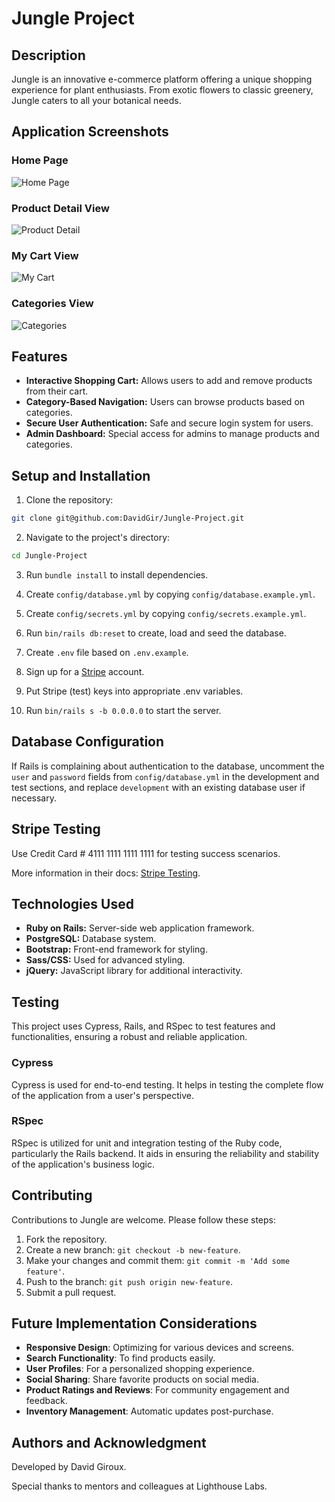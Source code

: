 # Jungle Project

## Description

Jungle is an innovative e-commerce platform offering a unique shopping experience for plant enthusiasts. From exotic flowers to classic greenery, Jungle caters to all your botanical needs.

## Application Screenshots

### Home Page
![Home Page](./public/screenshots/Jungle-Home_page.png "Home Page of Jungle")

### Product Detail View
![Product Detail](./public/screenshots/Product-Details.png "Product Detail View")

### My Cart View 
![My Cart](./public/screenshots/My-Cart.png "My Cart View")

### Categories View
![Categories](./public/screenshots/Categories.png "Categories View")

## Features

- **Interactive Shopping Cart:** Allows users to add and remove products from their cart.
- **Category-Based Navigation:** Users can browse products based on categories.
- **Secure User Authentication:** Safe and secure login system for users.
- **Admin Dashboard:** Special access for admins to manage products and categories.

## Setup and Installation

1. Clone the repository:
```bash
git clone git@github.com:DavidGir/Jungle-Project.git
```


2. Navigate to the project's directory:

 ```bash
cd Jungle-Project
```

3. Run `bundle install` to install dependencies.

4. Create `config/database.yml` by copying `config/database.example.yml`.

5. Create `config/secrets.yml` by copying `config/secrets.example.yml`.

6. Run `bin/rails db:reset` to create, load and seed the database.

7. Create `.env` file based on `.env.example`.

8. Sign up for a [Stripe](https://stripe.com) account.

9. Put Stripe (test) keys into appropriate .env variables.

10. Run `bin/rails s -b 0.0.0.0` to start the server.

## Database Configuration

If Rails is complaining about authentication to the database, uncomment the `user` and `password` fields from `config/database.yml` in the development and test sections, and replace `development` with an existing database user if necessary.

## Stripe Testing

Use Credit Card # 4111 1111 1111 1111 for testing success scenarios.

More information in their docs: [Stripe Testing](https://stripe.com/docs/testing#cards).

## Technologies Used

- **Ruby on Rails:** Server-side web application framework.
- **PostgreSQL:** Database system.
- **Bootstrap:** Front-end framework for styling.
- **Sass/CSS:** Used for advanced styling.
- **jQuery:** JavaScript library for additional interactivity.

## Testing

This project uses Cypress, Rails, and RSpec to test features and functionalities, ensuring a robust and reliable application. 

### Cypress

Cypress is used for end-to-end testing. It helps in testing the complete flow of the application from a user's perspective.

### RSpec

RSpec is utilized for unit and integration testing of the Ruby code, particularly the Rails backend. It aids in ensuring the reliability and stability of the application's business logic.

## Contributing

Contributions to Jungle are welcome. Please follow these steps:

1. Fork the repository.
2. Create a new branch: `git checkout -b new-feature`.
3. Make your changes and commit them: `git commit -m 'Add some feature'`.
4. Push to the branch: `git push origin new-feature`.
5. Submit a pull request.

## Future Implementation Considerations

- **Responsive Design**: Optimizing for various devices and screens.
- **Search Functionality**: To find products easily.
- **User Profiles**: For a personalized shopping experience.
- **Social Sharing**: Share favorite products on social media.
- **Product Ratings and Reviews**: For community engagement and feedback.
- **Inventory Management**: Automatic updates post-purchase.

## Authors and Acknowledgment

Developed by David Giroux.

Special thanks to mentors and colleagues at Lighthouse Labs.

